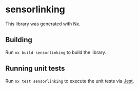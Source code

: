 # sensorlinking

This library was generated with [Nx](https://nx.dev).

## Building

Run `nx build sensorlinking` to build the library.

## Running unit tests

Run `nx test sensorlinking` to execute the unit tests via [Jest](https://jestjs.io).
